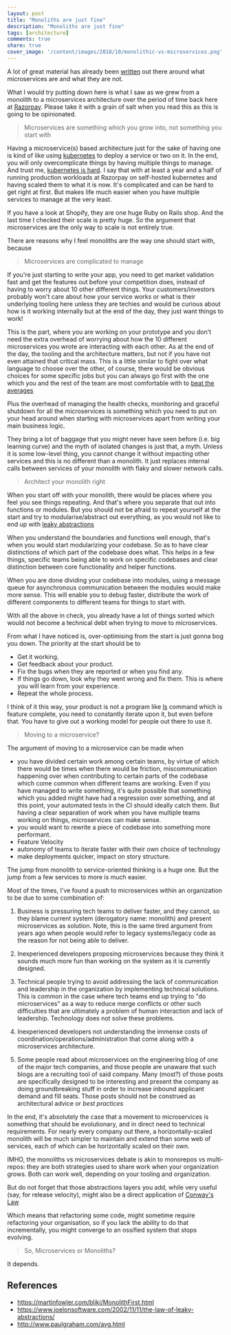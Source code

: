 ```yaml
---
layout: post
title: "Monoliths are just fine"
description: "Monoliths are just fine"
tags: [architecture]
comments: true
share: true
cover_image: '/content/images/2018/10/monolithic-vs-microservices.png'
---
```


A lot of great material has already been [written](https://martinfowler.com/articles/microservices.html) out there around what microservices are and what they are not. 

What I would try putting down here is what I saw as we grew from a monolith to a microservices architecture over the period of time back here at [Razorpay](https://www.razorpay.com). Please take it with a grain of salt when you read this as this is going to be opinionated.

> Microservices are something which you grow into, not something you start with

Having a microservice(s) based architecture just for the sake of having one is kind of like using [kubernetes](https://kubernetes.io) to deploy a service or two on it. In the end, you will only overcomplicate things by having multiple things to manage. And trust me, [kubernetes is hard](https://codeengineered.com/blog/2017/kubernetes-is-hard/). I say that with at least a year and a half of running production workloads at Razorpay on self-hosted kubernetes and having scaled them to what it is now. It's complicated and can be hard to get right at first. But makes life much easier when you have multiple services to manage at the very least.

If you have a look at Shopify, they are one huge Ruby on Rails shop. And the last time I checked their scale is pretty huge. So the argument that microservices are the only way to scale is not entirely true.

There are reasons why I feel monoliths are the way one should start with, because

>  Microservices are complicated to manage

If you're just starting to write your app, you need to get market validation fast and get the features out before your competition does, instead of having to worry about 10 other different things. Your customers/investors probably won't care about how your service works or what is their underlying tooling here unless they are techies and would be curious about how is it working internally but at the end of the day, they just want things to work!

This is the part, where you are working on your prototype and you don't need the extra overhead of worrying about how the 10 different microservices you wrote are interacting with each other. As at the end of the day, the tooling and the architecture matters, but not if you have not even attained that critical mass. This is a little similar to fight over what language to choose over the other, of course, there would be obvious choices for some specific jobs but you can always go first with the one which you and the rest of the team are most comfortable with to [beat the averages](http://www.paulgraham.com/avg.html)

Plus the overhead of managing the health checks, monitoring and graceful shutdown for all the microservices is something which you need to put on your head around when starting with microservices apart from writing your main business logic.

They bring a lot of baggage that you might never have seen before (i.e. big learning curve) and the myth of isolated changes is just that, a myth. Unless it is some low-level thing, you cannot change it without impacting other services and this is no different than a monolith. It just replaces internal calls between services of your monolith with flaky and slower network calls.


> Architect your monolith right

When you start off with your monolith, there would be places where you feel you see things repeating. And that's where you separate that out into functions or modules. But you should not be afraid to repeat yourself at the start and try to modularise/abstract out everything, as you would not like to end up with [leaky abstractions](https://www.joelonsoftware.com/2002/11/11/the-law-of-leaky-abstractions/)

When you understand the boundaries and functions well enough, that's when you would start modularizing your codebase. So as to have clear distinctions of which part of the codebase does what. This helps in a few things, specific teams being able to work on specific codebases and clear distinction between core functionality and helper functions.

When you are done dividing your codebase into modules, using a message queue for asynchronous communication between the modules would make more sense. This will enable you to debug faster, distribute the work of different components to different teams for things to start with. 

With all the above in check, you already have a lot of things sorted which would not become a technical debt when trying to move to microservices.

From what I have noticed is, over-optimising from the start is just gonna bog you down. The priority at the start should be to 
- Get it working.
- Get feedback about your product.
- Fix the bugs when they are reported or when you find any.
- If things go down, look why they went wrong and fix them. This is where you will learn from your experience. 
- Repeat the whole process.

I think of it this way, your product is not a program like [ls](http://man7.org/linux/man-pages/man1/ls.1.html) command which is feature complete, you need to constantly iterate upon it, but even before that. You have to give out a working model for people out there to use it. 

> Moving to a microservice?

The argument of moving to a microservice can be made when 
- you have divided certain work among certain teams, by virtue of which there would be times when there would be friction, miscommunication happening over when contributing to certain parts of the codebase which come common when different teams are working. Even if you have managed to write something, it's quite possible that something which you added might have had a regression over something, and at this point, your automated tests in the CI should ideally catch them. But having a clear separation of work when you have multiple teams working on things, microservices can make sense.
- you would want to rewrite a piece of codebase into something more performant.
- Feature Velocity
- autonomy of teams to iterate faster with their own choice of technology
- make deployments quicker, impact on story structure.

The jump from monolith to service-oriented thinking is a huge one. But the jump from a few services to more is much easier.

Most of the times, I've found a push to microservices within an organization to be due to some combination of:

1) Business is pressuring tech teams to deliver faster, and they cannot, so they blame current system (derogatory name: monolith) and present microservices as solution. Note, this is the same tired argument from years ago when people would refer to legacy systems/legacy code as the reason for not being able to deliver.

2) Inexperienced developers proposing microservices because they think it sounds much more fun than working on the system as it is currently designed.

3) Technical people trying to avoid addressing the lack of communication and leadership in the organization by implementing technical solutions. This is common in the case where tech teams end up trying to "do microservices" as a way to reduce merge conflicts or other such difficulties that are ultimately a problem of human interaction and lack of leadership. Technology does not solve these problems.

4) Inexperienced developers not understanding the immense costs of coordination/operations/administration that come along with a microservices architecture.

5) Some people read about microservices on the engineering blog of one of the major tech companies, and those people are unaware that such blogs are a recruiting tool of said company. Many (most?) of those posts are specifically designed to be interesting and present the company as doing groundbreaking stuff in order to increase inbound applicant demand and fill seats. Those posts should not be construed as architectural advice or *best practices*

In the end, it's absolutely the case that a movement to microservices is something that should be evolutionary, and in direct need to technical requirements. For nearly every company out there, a horizontally-scaled monolith will be much simpler to maintain and extend than some web of services, each of which can be horizontally scaled on their own.

IMHO, the monoliths vs microservices debate is akin to monorepos vs multi-repos: they are both strategies used to share work when your organization grows. Both can work well, depending on your tooling and organization.

But do not forget that those abstractions layers you add, while very useful (say, for release velocity), might also be a direct application of [Conway's Law](https://en.wikipedia.org/wiki/Conway%27s_law) 

Which means that refactoring some code, might sometime require refactoring your organisation, so if you lack the ability to do that incrementally, you might converge to an ossified system that stops evolving.

> So, Microservices or Monoliths?

It depends. 

## References 
 
- https://martinfowler.com/bliki/MonolithFirst.html
- https://www.joelonsoftware.com/2002/11/11/the-law-of-leaky-abstractions/
- http://www.paulgraham.com/avg.html

